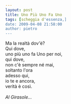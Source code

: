 ```yaml
---
layout: post
title: Uno Più Uno Fa Uno
tags: [scheggia d'essenza,]
date: 2009-04-08 21:58:00
author: pietro
---
```

Ma la realtà dov'è?<br/>Qui dove,<br/>uno più uno fa Uno per noi,<br/>qui dove,<br/>non c'è sempre né mai,<br/>soltanto l'ora<br/>adesso qui,<br/>io te e ancora,<br/>verità è così.<br/><br/><span style="font-style: italic">Al Girasole...</span>

